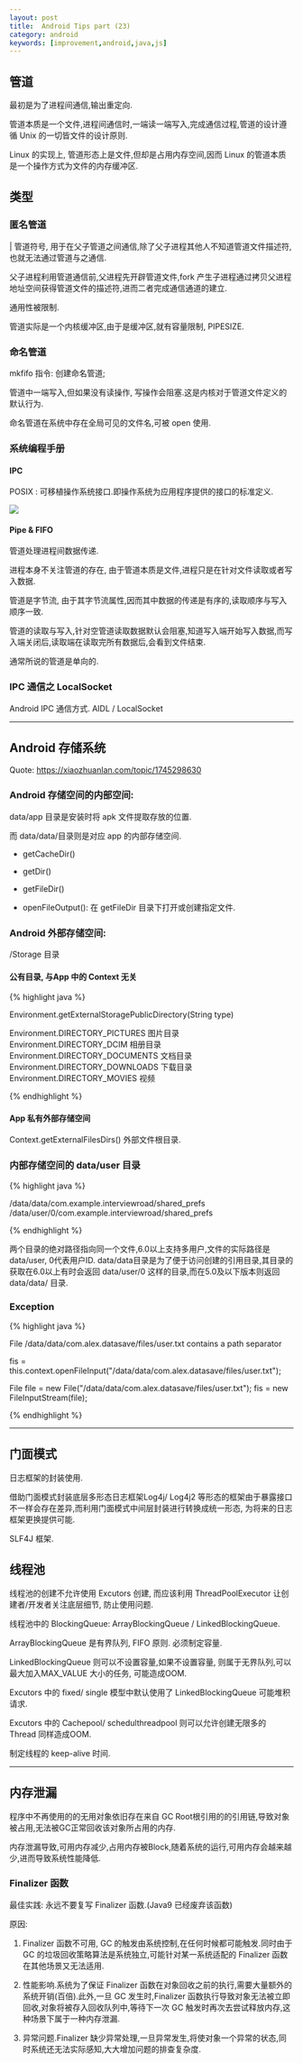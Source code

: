 ```yaml
---
layout: post
title:  Android Tips part (23)
category: android
keywords: [improvement,android,java,js]
---
```


## 管道

最初是为了进程间通信,输出重定向.  

管道本质是一个文件,进程间通信时,一端读一端写入,完成通信过程,管道的设计遵循 Unix 的一切皆文件的设计原则.  

Linux 的实现上, 管道形态上是文件,但却是占用内存空间,因而 Linux 的管道本质是一个操作方式为文件的内存缓冲区.

## 类型

### 匿名管道  

| 管道符号, 用于在父子管道之间通信,除了父子进程其他人不知道管道文件描述符,也就无法通过管道与之通信.  

父子进程利用管道通信前,父进程先开辟管道文件,fork 产生子进程通过拷贝父进程地址空间获得管道文件的描述符,进而二者完成通信通道的建立.

通用性被限制.


管道实际是一个内核缓冲区,由于是缓冲区,就有容量限制, PIPESIZE.

### 命名管道 

mkfifo 指令: 创建命名管道;

管道中一端写入,但如果没有读操作, 写操作会阻塞.这是内核对于管道文件定义的默认行为.

命名管道在系统中存在全局可见的文件名,可被 open 使用.



### 系统编程手册

#### IPC

POSIX : 可移植操作系统接口.即操作系统为应用程序提供的接口的标准定义.

![](http://qpncgsvxc.bkt.gdipper.com/20190310213600.png)

#### Pipe & FIFO

管道处理进程间数据传递.

进程本身不关注管道的存在, 由于管道本质是文件,进程只是在针对文件读取或者写入数据.

管道是字节流, 由于其字节流属性,因而其中数据的传递是有序的,读取顺序与写入顺序一致.

管道的读取与写入,针对空管道读取数据默认会阻塞,知道写入端开始写入数据,而写入端关闭后,读取端在读取完所有数据后,会看到文件结束.

通常所说的管道是单向的.

### IPC 通信之 LocalSocket 

Android IPC 通信方式. AIDL / LocalSocket 

--- 

## Android 存储系统

Quote: https://xiaozhuanlan.com/topic/1745298630

###  Android 存储空间的内部空间: 

data/app 目录是安装时将 apk 文件提取存放的位置.

而 data/data/目录则是对应 app 的内部存储空间.

* getCacheDir() 

* getDir()

* getFileDir()

* openFileOutput(): 在 getFileDir 目录下打开或创建指定文件.


###  Android 外部存储空间: 

/Storage 目录

#### 公有目录, 与App 中的 Context 无关

{% highlight java %} 

Environment.getExternalStoragePublicDirectory(String type) 

Environment.DIRECTORY_PICTURES 图片目录
Environment.DIRECTORY_DCIM 相册目录
Environment.DIRECTORY_DOCUMENTS 文档目录
Environment.DIRECTORY_DOWNLOADS 下载目录
Environment.DIRECTORY_MOVIES 视频


{% endhighlight %}

#### App 私有外部存储空间  

Context.getExternalFilesDirs() 外部文件根目录.


### 内部存储空间的 data/user 目录

{% highlight java %} 

/data/data/com.example.interviewroad/shared_prefs
/data/user/0/com.example.interviewroad/shared_prefs

{% endhighlight %}

两个目录的绝对路径指向同一个文件,6.0以上支持多用户,文件的实际路径是 data/user, 0代表用户ID.
data/data目录是为了便于访问创建的引用目录,其目录的获取在6.0以上有时会返回 data/user/0 这样的目录,而在5.0及以下版本则返回 data/data/ 目录.



### Exception 


{% highlight java %} 

File /data/data/com.alex.datasave/files/user.txt contains a path separator

fis = this.context.openFileInput("/data/data/com.alex.datasave/files/user.txt");


File file = new File("/data/data/com.alex.datasave/files/user.txt");
fis = new FileInputStream(file);

{% endhighlight %}


---

## 门面模式 

日志框架的封装使用. 

借助门面模式封装底层多形态日志框架Log4j/ Log4j2 等形态的框架由于暴露接口不一样会存在差异,而利用门面模式中间层封装进行转换成统一形态, 为将来的日志框架更换提供可能.  

SLF4J 框架.     

## 线程池  

线程池的创建不允许使用 Excutors 创建, 而应该利用 ThreadPoolExecutor 让创建者/开发者关注底层细节, 防止使用问题.

线程池中的 BlockingQueue: ArrayBlockingQueue / LinkedBlockingQueue.  

ArrayBlockingQueue 是有界队列, FIFO 原则. 必须制定容量.

LinkedBlockingQueue 则可以不设置容量,如果不设置容量, 则属于无界队列,可以最大加入MAX_VALUE 大小的任务, 可能造成OOM.  


Excutors 中的 fixed/ single 模型中默认使用了 LinkedBlockingQueue 可能堆积请求.   

Excutors 中的 Cachepool/ schedulthreadpool  则可以允许创建无限多的 Thread 同样造成OOM.  


制定线程的 keep-alive 时间.  

---

## 内存泄漏

程序中不再使用的的无用对象依旧存在来自 GC Root根引用的的引用链,导致对象被占用,无法被GC正常回收该对象所占用的内存.

内存泄漏导致,可用内存减少,占用内存被Block,随着系统的运行,可用内存会越来越少,进而导致系统性能降低.  

### Finalizer 函数

最佳实践: 永远不要复写 Finalizer 函数.(Java9 已经废弃该函数)


原因: 

1. Finalizer 函数不可用, GC 的触发由系统控制,在任何时候都可能触发.同时由于 GC 的垃圾回收策略算法是系统独立,可能针对某一系统适配的 Finalizer 函数在其他场景又无法适用.  


2. 性能影响.系统为了保证 Finalizer 函数在对象回收之前的执行,需要大量额外的系统开销(百倍).此外,一旦 GC 发生时,Finalizer 函数执行导致对象无法被立即回收,对象将被存入回收队列中,等待下一次 GC 触发时再次去尝试释放内存,这种场景下属于一种内存泄漏.  


3. 异常问题.Finalizer 缺少异常处理,一旦异常发生,将使对象一个异常的状态,同时系统还无法实际感知,大大增加问题的排查复杂度.
